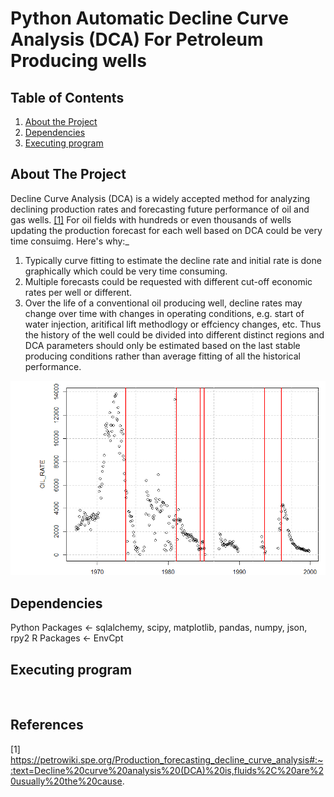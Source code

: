 # Python Automatic Decline Curve Analysis (DCA) For Petroleum Producing wells

## Table of Contents
1. [About the Project](#about-the-project)
1. [Dependencies](#dependencies)
1. [Executing program](#executing-program)

## About The Project
Decline Curve Analysis (DCA) is a widely accepted method for analyzing declining production rates and forecasting future performance of oil and gas wells. [[1]](#1) For oil fields with hundreds or even thousands of wells updating the production forecast for each well based on DCA could be very time consuimg. Here's why:_
1. Typically curve fitting to estimate the decline rate and initial rate is done graphically which could be very time consuming.
2. Multiple forecasts could be requested with different cut-off economic rates per well or different.
3. Over the life of a conventional oil producing well, decline rates may change over time with changes in operating conditions, e.g. start of water injection, aritifical lift methodlogy or effciency changes, etc. Thus the history of the well could be divided into different distinct regions and DCA parameters should only be estimated based on the last stable producing conditions rather than average fitting of all the historical performance.

![alt text](https://github.com/Yous3ry/Python_Automated_DCA/blob/main/Sample_Well_1_ChangeDetection.png)

## Dependencies
Python Packages <- sqlalchemy, scipy, matplotlib, pandas, numpy, json, rpy2
R Packages <- EnvCpt

## Executing program


<br>

## References
<a id="1">[1]</a> 
https://petrowiki.spe.org/Production_forecasting_decline_curve_analysis#:~:text=Decline%20curve%20analysis%20(DCA)%20is,fluids%2C%20are%20usually%20the%20cause.
